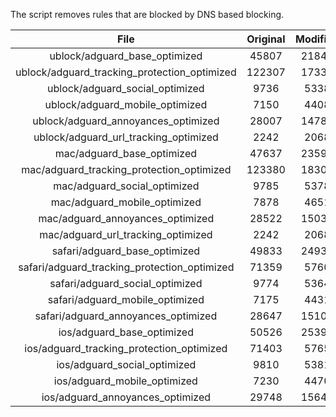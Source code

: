 The script removes rules that are blocked by DNS based blocking.


| File | Original | Modified |
|:----:|:-----:|:-----:|
| ublock/adguard_base_optimized | 45807 | 21845 |
| ublock/adguard_tracking_protection_optimized | 122307 | 17333 |
| ublock/adguard_social_optimized | 9736 | 5338 |
| ublock/adguard_mobile_optimized | 7150 | 4408 |
| ublock/adguard_annoyances_optimized | 28007 | 14783 |
| ublock/adguard_url_tracking_optimized | 2242 | 2068 |
| mac/adguard_base_optimized | 47637 | 23595 |
| mac/adguard_tracking_protection_optimized | 123380 | 18309 |
| mac/adguard_social_optimized | 9785 | 5378 |
| mac/adguard_mobile_optimized | 7878 | 4651 |
| mac/adguard_annoyances_optimized | 28522 | 15030 |
| mac/adguard_url_tracking_optimized | 2242 | 2068 |
| safari/adguard_base_optimized | 49833 | 24932 |
| safari/adguard_tracking_protection_optimized | 71359 | 5760 |
| safari/adguard_social_optimized | 9774 | 5364 |
| safari/adguard_mobile_optimized | 7175 | 4431 |
| safari/adguard_annoyances_optimized | 28647 | 15103 |
| ios/adguard_base_optimized | 50526 | 25394 |
| ios/adguard_tracking_protection_optimized | 71403 | 5765 |
| ios/adguard_social_optimized | 9810 | 5381 |
| ios/adguard_mobile_optimized | 7230 | 4470 |
| ios/adguard_annoyances_optimized | 29748 | 15643 |